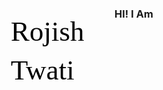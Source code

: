 <style> 
  h1{
    /* Rojish */
position: absolute;
width: 124px;
height: 62px;
left: 62px;
top: 17px;

font-family: 'Lily Script One';
font-style: normal;
font-weight: 400;
font-size: 45px;
line-height: 62px;
/* identical to box height */
color: #000000;    
  }

  
</style>


<h3> HI! I Am</h3>
<H1>Rojish Twati</H1>

<!--
<p align="center" > 
  <img src="https://media.tenor.com/bhbciND-xRAAAAAM/matrix-matrix-code.gif?&animation=fadeout&height=100">welcome to my profile 
</p>
-->



<!--
**rojishtwati/rojishtwati** is a ✨ _special_ ✨ repository because its `README.md` (this file) appears on your GitHub profile.

Here are some ideas to get you started:

- 🔭 I’m currently working on ...
- 🌱 I’m currently learning ...
- 👯 I’m looking to collaborate on ...
- 🤔 I’m looking for help with ...
- 💬 Ask me about ...
- 📫 How to reach me: ...
- 😄 Pronouns: ...
- ⚡ Fun fact: ...
-->
